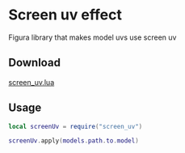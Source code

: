 # Screen uv effect

Figura library that makes model uvs use screen uv

## Download
[screen_uv.lua](screen_uv.lua)

## Usage
```lua
local screenUv = require("screen_uv")

screenUv.apply(models.path.to.model)
```